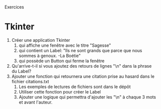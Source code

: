 Exercices

# Tkinter
1) Créer une application Tkinter
   1) qui affiche une fenêtre avec le titre "Sagesse"
   2) qui contient un Label: "Ils ne sont grands que parce que nous sommes à genoux. -La Boétie"
   3) qui possède un Button qui ferme la fenêtre
2) Qu'arrive-t-il si vous ajoutez des retours de lignes "\n" dans la phrase du Label?
3) Ajouter une fonction qui retournera une citation prise au hasard dans le fichier citations.txt
   1) Les exemples de lectures de fichiers sont dans le dépôt 
   4) Utiliser cette fonction pour créer le Label
   5) Ajouter une logique qui permettra d'ajouter les "\n" à chaque 3 mots et avant l'auteur.